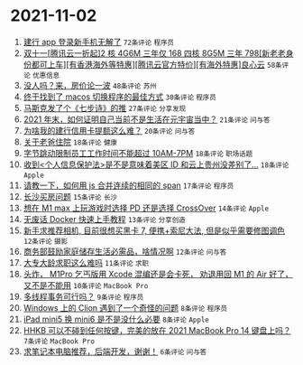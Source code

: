 # 2021-11-02

1. [建行 app 登录新手机无解了](https://www.v2ex.com/t/812314) `72条评论` `程序员`
1. [双十一[腾讯云一折起]2 核 4G6M 三年仅 168 四核 8G5M 三年 798[新老老身份都可上车][有香港海外等特惠][腾讯云官方特价][有海外特惠]良心云](https://www.v2ex.com/t/812339) `58条评论` `优惠信息`
1. [没人吗？来，房价论一波](https://www.v2ex.com/t/812325) `48条评论` `苏州`
1. [终于找到了 macos 切换程序的最佳方式](https://www.v2ex.com/t/812330) `30条评论` `程序员`
1. [马斯克发了个《七步诗》的推](https://www.v2ex.com/t/812326) `27条评论` `分享发现`
1. [2021 年末，如何证明自己当前不是生活在元宇宙当中？](https://www.v2ex.com/t/812310) `21条评论` `问与答`
1. [为啥我的建行信用卡提额这么难？](https://www.v2ex.com/t/812369) `20条评论` `问与答`
1. [关于老爸住院](https://www.v2ex.com/t/812358) `18条评论` `健康`
1. [字节跳动限制员工工作时间不能超过 10AM-7PM](https://www.v2ex.com/t/812357) `18条评论` `职场话题`
1. [收到<个人信息保护法>是不是意味着美区 ID 和云上贵州没差别了…](https://www.v2ex.com/t/812320) `18条评论` `Apple`
1. [请教一下，如何用 js 合并连续的相同的 span](https://www.v2ex.com/t/812340) `17条评论` `程序员`
1. [长沙买房问题](https://www.v2ex.com/t/812319) `15条评论` `长沙`
1. [想在 M1 max 上玩游戏时选择 PD 还是选择 CrossOver](https://www.v2ex.com/t/812368) `14条评论` `Apple`
1. [无废话 Docker 快速上手教程](https://www.v2ex.com/t/812315) `13条评论` `分享创造`
1. [新手求推荐相机, 目前很想买黑卡 7, 便携+索尼大法, 但是似乎需要修图调色](https://www.v2ex.com/t/812362) `12条评论` `摄影`
1. [商务部鼓励家庭储存生活必需品，啥情况啊](https://www.v2ex.com/t/812355) `12条评论` `问与答`
1. [大专大龄求职这么难吗](https://www.v2ex.com/t/812352) `11条评论` `求职`
1. [头炸， M1Pro 乞丐版用 Xcode 混编还是会卡死， 劝退用回 M1 的 Air 好了，又不是不能用](https://www.v2ex.com/t/812375) `10条评论` `MacBook Pro`
1. [多线程事务可行吗？](https://www.v2ex.com/t/812359) `9条评论` `程序员`
1. [Windows 上的 Clion 遇到了一个奇怪的问题](https://www.v2ex.com/t/812371) `8条评论` `程序员`
1. [iPad mini5 换 mini6 是不是没什么必要](https://www.v2ex.com/t/812370) `8条评论` `Apple`
1. [HHKB 可以不碰到任何按键，完美的放在 2021 MacBook Pro 14 键盘上吗？](https://www.v2ex.com/t/812385) `7条评论` `MacBook Pro`
1. [求笔记本电脑推荐，后端开发，谢谢！](https://www.v2ex.com/t/812318) `6条评论` `问与答`
